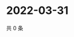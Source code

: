 # 2022-03-31

共 0 条

<!-- BEGIN WEIBO -->
<!-- 最后更新时间 Thu Mar 31 2022 15:12:48 GMT+0800 (China Standard Time) -->

<!-- END WEIBO -->

